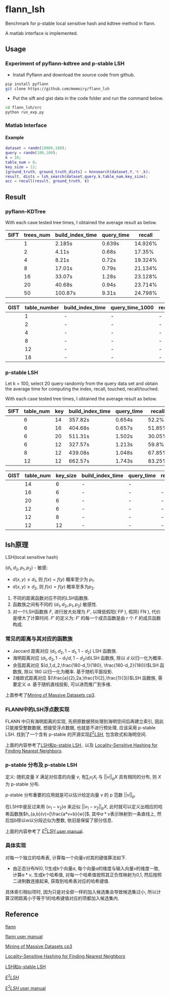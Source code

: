 # flann_lsh
Benchmark for p-stable local sensitive hash and kdtree method in flann.

A matlab interface is implemented.

## Usage

### Experiment of pyflann-kdtree and p-stable LSH

* Install Pyflann and download the source code from github.

```bash
pip install pyflann
git clone https://github.com/memoiry/flann_lsh
```

* Put the sift and gist data in the code folder and run the command below.

```bash
cd flann_lsh/src
python run_exp.py
```

### Matlab Interface 

#### Example

```matlab
dataset = randn(10000,100);
query = randn(100,100);
k = 10;
table_num = 8;
key_size = 12;
[ground_truth, ground_truth_dists] = knnsearch(dataset,Y,'K',k);
result, dists = lsh_search(dataset,query,k,table_num,key_size);
acc = recall(result, ground_truth, k)
```

## Result

### pyflann-KDTree

With each case tested tree times, I obtained the average result as below.

|SIFT|trees_num|build_index_time|query_time|recall|
| --- | --- | --- | --- | --- |
| |1| 2.185s|0.639s|14.926% | 
| |2| 4.11s|0.68s|17.35% | 
| |4| 8.21s|0.72s|19.324% | 
| |8| 17.01s|0.79s|21.134% |
| |16| 33.07s|1.28s|23.128% |
| |20| 40.68s|0.94s|23.714% | 
| |50|100.87s|9.31s|24.798%|

|GIST|table_number|build_index_time|query_time_1000|recall|
| --- | --- | --- | --- | --- |
| |1| - | - | - |
| |2| - | - | - |
| |4| - | - | - |
| |8| - | - | - |
| |12| - | - | - |
| |18| - | - | - |

### p-stable LSH

Let k = 100, select 20 query randomly from the query data set and obtain the average time for computing the index, recall, touched, recall/touched.

With each case tested tree times, I obtained the average result as below.

|SIFT|table_num|key|build_index_time|query_time|recall|touched|proportion|
| --- | --- | --- | --- | --- | --- | --- | --- |
| |6| 14 | 357.82s | 0.654s | 52.2% | 3.8% | 13.71 |
| |6| 16  | 404.68s | 0.657s | 51.85% |3.92% | 13.19|
| |6| 20 | 511.31s | 1.502s | 30.05% | 0.72%| 41.99|
| |6| 12  | 327.57s | 1.213s | 59.8% | 6.95%|  8.60|
| |8| 12 | 439.08s | 1.048s | 67.85% | 5.82%| 11.65|
| |12| 12  | 662.57s | 1.743s | 83.25% | 9.74%| 8.54|

|GIST|table_num|key_size|build_index_time|query_time|recall|touched|proportion|
| --- | --- | --- | --- | --- | --- | --- | --- |
| |14| 6 | - | - |  |  |  |
| |16| 6  | - | - | - | | |
| |20| 6 | - | - | - | | |
| |12| 6  | - | - | - | | |
| |12| 8 | - | - | - | | |
| |12| 12  | - | - | - | | |


## lsh原理

LSH(local sensitive hash)

$(d_1,d_2,p_1,p_2)$ - 敏感:

* $d(x,y){\leq}d_1$, 则 $f(x)=f(y)$ 概率至少为 $p_1$.
* $d(x,y){\geq}d_2$, 则 $f(x)=f(y)$ 概率至多为$p_2$.

1. 不同的距离函数对应不同的LSH函数族.
2. 函数族之间有不同的 $(d_1,d_2,p_1,p_2)$ 敏感性.
3. 对一个LSH函数族 $F$, 进行放大处理为 $F'$, 以降低假阳( FP ), 假阴( FN ), 代价是增大了计算时间. $F'$ 的定义为: $F'$ 的每一个成员函数是由 $r$ 个 $F$ 的成员函数构成. 

### 常见的距离与其对应的函数族

* Jaccard 距离对应 $(d_1,d_2,1-d_1,1-d_2)$ LSH 函数族.
* 海明距离对应 $(d_1,d_2,1-d_1/d,1-d_2/d)$LSH 函数族, 除以 $d$ 以归一化为概率.
* 余弦距离对应 $(d_1,d_2,\frac{180-d_1}{180}, \frac{180-d_2}{180})$LSH 函数族, 除以 180 以归一化为概率. 基于随机平面投影. 
* 2维欧式距离对应 $(\frac{a}{2},2a,\frac{1}{2},\frac{1}{3})$LSH 函数族, 需要定义 $a$. 基于随机直线投影, 可以进而推广到多维.

上面参考了[Mining of Massive Datasets cp3](http://infolab.stanford.edu/~ullman/mmds/ch3.pdf).

### FLANN中的LSH浮点数实现

FLANN 中只有海明距离的实现, 先把原数据预处理到海明空间后再建立索引, 因此只能接受整数数据, 想接受浮点数据, 也就是不进行预处理, 应该采用 p-stable LSH. 找到了一个含有 p-stable 的开源实现[$E^2LSH$](http://www.mit.edu/~andoni/LSH/), 包含欧式和海明空间.

上面的内容参考了[LSH和p-stable LSH ](http://blog.sina.com.cn/s/blog_67914f2901019p3v.html).
以及
[Locality-Sensitive Hashing for Finding Nearest Neighbors](http://www.matlabi.ir/wp-content/uploads/bank_papers/g_paper/g15_Matlabi.ir_Locality-Sensitive%20Hashing%20for%20Finding%20Nearest%20Neighbors.pdf).

### p-stable 分布及 p-stable LSH

定义: 随机变量 $X$ 满足对任意的向量 $v$, 有$\sum_iv_iX_i$ 与 $||v||_pX$ 具有相同的分布, 则 $X$ 为 p-stable 分布.

p-stable 分布重要的应用就是可以估计给定向量 $v$ 的 p 范数 $||v||_p$.

在LSH中是反过来用 $(v_1-v_2)a$ 来近似 $||v_1-v_2||_pX$, 此时就可以定义出相应的哈希函数族$h_{a,b}(v)=[\frac{a*v+b}{w}]$, 其中$a*v$表示映射到一条直线上, 然后加$b$除以$w$以分段近似为整数, 依旧是保留了部分信息.

上面的内容参考了 [$E^2LSH$ user manual](http://www.mit.edu/~andoni/LSH/manual.pdf).

### 具体实现

对每一个独立的哈希表, 计算每一个向量$v$对其的键值算法如下.

* 由正态分布$N(0,1)$生成k个向量$a$, 每个向量$a$的维度与输入向量$v$的维度一致, 计算$a*v$, 生成k个哈希值, 对每一个哈希值按照其正负性映射为0,1, 然后按照二进制数连接起来, 获取到哈希表对应的哈希键值.

具体索引相似项时, 因为只是对全部一样的加入候选集会导致候选集过小, 所以计算汉明距离小于等于1的哈希键值对应的项都加入候选集内.


## Reference

[flann](http://www.cs.ubc.ca/research/flann/)

[flann user manual](http://www.cs.ubc.ca/research/flann/uploads/FLANN/flann_manual-1.8.4.pdf)

[Mining of Massive Datasets cp3](http://infolab.stanford.edu/~ullman/mmds/ch3.pdf)

[Locality-Sensitive Hashing for Finding Nearest Neighbors](http://www.matlabi.ir/wp-content/uploads/bank_papers/g_paper/g15_Matlabi.ir_Locality-Sensitive%20Hashing%20for%20Finding%20Nearest%20Neighbors.pdf)

[LSH和p-stable LSH ](http://blog.sina.com.cn/s/blog_67914f2901019p3v.html)

[$E^2LSH$](http://www.mit.edu/~andoni/LSH/)

[$E^2LSH$ user manual](http://www.mit.edu/~andoni/LSH/manual.pdf)



